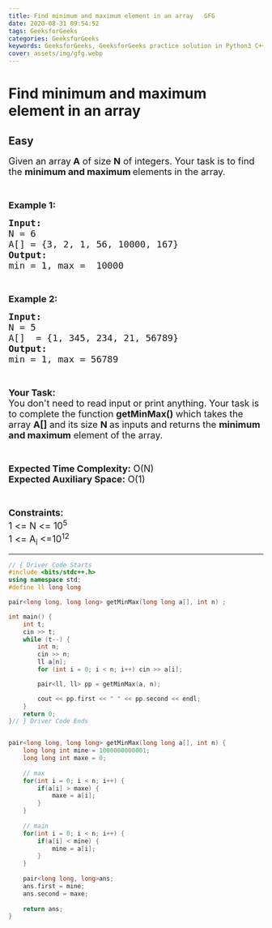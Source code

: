```yaml
---
title: Find minimum and maximum element in an array   GFG
date: 2020-08-31 09:54:52
tags: GeeksforGeeks
categories: GeeksforGeeks
keywords: GeeksforGeeks, GeeksforGeeks practice solution in Python3 C++ Java, Find minimum and maximum element in an array - GFG solution
cover: assets/img/gfg.webp
---
```



# Find minimum and maximum element in an array
## Easy
<div class="problem-statement">
                <p></p><p><span style="font-size:18px">Given an array<strong> A</strong> of size <strong>N</strong> of integers. Your task is to find the <strong>minimum and maximum </strong>elements in the&nbsp;array.</span></p>

<p>&nbsp;</p>

<p><span style="font-size:18px"><strong>Example 1:</strong></span></p>

<pre><span style="font-size:18px"><strong>Input:</strong>
N = 6
A[] = {3, 2, 1, 56, 10000, 167}
<strong>Output:</strong>
min = 1, max =  10000</span></pre>

<p>&nbsp;</p>

<p><span style="font-size:18px"><strong>Example 2:</strong></span></p>

<pre><span style="font-size:18px"><strong>Input:</strong>
N = 5
A[]  = {1, 345, 234, 21, 56789}
<strong>Output:</strong>
min = 1, max = 56789</span></pre>

<p>&nbsp;</p>

<p><span style="font-size:18px"><strong>Your Task:&nbsp;&nbsp;</strong><br>
You don't need to read input or print anything. Your task is to complete the function <strong>getMinMax()</strong>&nbsp;which takes the array <strong>A[]</strong> and its size <strong>N</strong><strong> </strong>as inputs and returns the <strong>minimum and maximum</strong> element of the&nbsp;array.</span></p>

<p>&nbsp;</p>

<p><span style="font-size:18px"><strong>Expected Time Complexity:</strong> O(N)<br>
<strong>Expected Auxiliary Space:</strong> O(1)</span></p>

<p>&nbsp;</p>

<p><span style="font-size:18px"><strong>Constraints:</strong><br>
1 &lt;= N &lt;= 10<sup>5</sup><br>
1 &lt;= A<sub>i</sub> &lt;=10<sup>12</sup></span></p>
 <p></p>
            </div>

---




```cpp
// { Driver Code Starts
#include <bits/stdc++.h>
using namespace std;
#define ll long long

pair<long long, long long> getMinMax(long long a[], int n) ;

int main() {
    int t;
    cin >> t;
    while (t--) {
        int n;
        cin >> n;
        ll a[n];
        for (int i = 0; i < n; i++) cin >> a[i];

        pair<ll, ll> pp = getMinMax(a, n);

        cout << pp.first << " " << pp.second << endl;
    }
    return 0;
}// } Driver Code Ends


pair<long long, long long> getMinMax(long long a[], int n) {
    long long int mine = 1000000000001;
    long long int maxe = 0;
    
    // max 
    for(int i = 0; i < n; i++) {
        if(a[i] > maxe) {
            maxe = a[i];
        }
    }
    
    // main 
    for(int i = 0; i < n; i++) {
        if(a[i] < mine) {
            mine = a[i];
        }
    }
    
    pair<long long, long>ans;
    ans.first = mine;
    ans.second = maxe;
    
    return ans;
}
```

